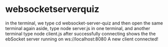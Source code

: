 # websocketserverquiz
 in the terminal, we type cd websocket-server-quiz and  then open the same terminal again aside,  type node server.js in one terminal, and another terminal type node client.js  after successfully connecting shows the the ebSocket server running on ws://localhost:8080  A new client connected!
